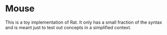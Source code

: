 # Mouse

This is a toy implementation of Rat. It only has a small fraction of the syntax
and is meant just to test out concepts in a simplified context.
